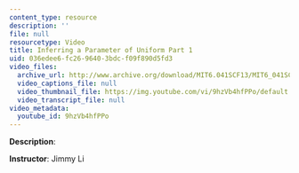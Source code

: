 ```yaml
---
content_type: resource
description: ''
file: null
resourcetype: Video
title: Inferring a Parameter of Uniform Part 1
uid: 036edee6-fc26-9640-3bdc-f09f890d5fd3
video_files:
  archive_url: http://www.archive.org/download/MIT6.041SCF13/MIT6_041SCF13_Inferring_a_Parameter_of_Uniform_Part_1_300k.mp4
  video_captions_file: null
  video_thumbnail_file: https://img.youtube.com/vi/9hzVb4hfPPo/default.jpg
  video_transcript_file: null
video_metadata:
  youtube_id: 9hzVb4hfPPo
---
```


**Description**:

**Instructor**: Jimmy Li